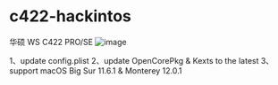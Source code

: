 # c422-hackintos
华硕 WS C422 PRO/SE
![image](https://user-images.githubusercontent.com/35752935/141431746-96f490bc-6017-481f-92a3-021aef85a18d.png)

1、update config.plist
2、update OpenCorePkg & Kexts to the latest
3、support macOS Big Sur 11.6.1 & Monterey 12.0.1
